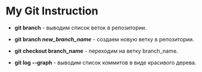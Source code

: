# My Git Instruction

* **git branch** - выводим список веток в репозитории. 

* **git branch *new_branch_name*** - создаем новую ветку в репозитории.







* **git checkout branch_name** - переходим на ветку branch_name.

* **git log --graph** - выводим список коммитов в виде красивого дерева.
